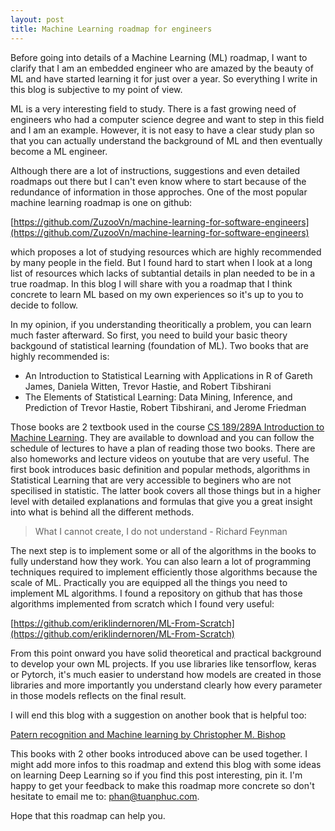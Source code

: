 ```yaml
---
layout: post
title: Machine Learning roadmap for engineers
---
```


Before going into details of a Machine Learning (ML) roadmap, I want to clarify that I am an embedded engineer who are amazed by the beauty of ML and have started learning it for just over a year. So everything I write in this blog is subjective to my point of view. 

ML is a very interesting field to study. There is a fast growing need of engineers who had a computer science degree and want to step in this field and I am an example. However, it is not easy to have a clear study plan so that you can actually understand the background of ML and then eventually become a ML engineer.

Although there are a lot of instructions, suggestions and even detailed roadmaps out there but I can't even know where to start because of the redundance of information in those approches. One of the most popular machine learning roadmap is one on github:

[https://github.com/ZuzooVn/machine-learning-for-software-engineers](https://github.com/ZuzooVn/machine-learning-for-software-engineers)

which proposes a lot of studying resources which are highly recommended by many people in the field. But I found hard to start when I look at a long list of resources which lacks of subtantial details in plan needed to be in a true roadmap. In this blog I will share with you a roadmap that I think concrete to learn ML based on my own experiences so it's up to you to decide to follow.

In my opinion, if you understanding theoritically a problem, you can learn much faster afterward. So first, you need to build your basic theory backgound of statistical learning (foundation of ML). Two books that are highly recommended is:

  - An Introduction to Statistical Learning with Applications in R of Gareth James, Daniela Witten, Trevor Hastie, and Robert Tibshirani
  -  The Elements of Statistical Learning: Data Mining, Inference, and Prediction of Trevor Hastie, Robert Tibshirani, and Jerome Friedman
  
Those books are 2 textbook used in the course [CS 189/289A Introduction to Machine Learning](https://people.eecs.berkeley.edu/~jrs/189s16/). They are available to download and you can follow the schedule of lectures to have a plan of reading those two books. There are also homeworks and lecture videos on youtube that are very useful. The first book introduces basic definition and popular methods, algorithms in Statistical Learning that are very accessible to beginers who are not specilised in statistic. The latter book covers all those things but in a higher level with detailed explanations and formulas that give you a great insight into what is behind all the different methods.

> What I cannot create, I do not understand - Richard Feynman

The next step is to implement some or all of the algorithms in the books to fully understand how they work. You can also learn a lot of programming techniques required to implement efficiently those algorithms because the scale of ML. Practically you are equipped all the things you need to implement ML algorithms. I found a repository on github that has those algorithms implemented from scratch which I found very useful:

[https://github.com/eriklindernoren/ML-From-Scratch](https://github.com/eriklindernoren/ML-From-Scratch)

From this point onward you have solid theoretical and practical background to develop your own ML projects. If you use libraries like tensorflow, keras or Pytorch, it's much easier to understand how models are created in those libraries and more importantly you understand clearly how every parameter in those models reflects on the final result.

I will end this blog with a suggestion on another book that is helpful too:

[Patern recognition and Machine learning by Christopher M. Bishop](http://users.isr.ist.utl.pt/~wurmd/Livros/school/Bishop%20-%20Pattern%20Recognition%20And%20Machine%20Learning%20-%20Springer%20%202006.pdf)

This books with 2 other books introduced above can be used together. I might add more infos to this roadmap and extend this blog with some ideas on learning Deep Learning so if you find this post interesting, pin it. I'm happy to get your feedback to make this roadmap more concrete so don't hesitate to email me to: [phan@tuanphuc.com](mailto:phan@tuanphuc.com). 

Hope that this roadmap can help you.
